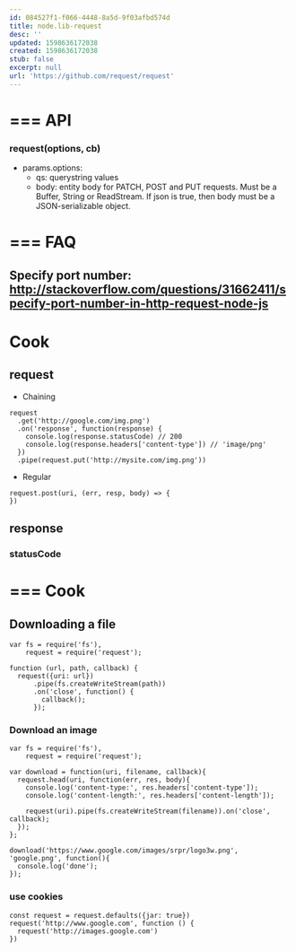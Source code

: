 ```yaml
---
id: 084527f1-f066-4448-8a5d-9f03afbd574d
title: node.lib-request
desc: ''
updated: 1598636172038
created: 1598636172038
stub: false
excerpt: null
url: 'https://github.com/request/request'
---
```


# === API

### request(options, cb)
- params.options:
    - qs: querystring values
    - body: entity body for PATCH, POST and PUT requests. Must be a Buffer, String or ReadStream. If json is true, then body must be a JSON-serializable object.


# === FAQ

## Specify port number: http://stackoverflow.com/questions/31662411/specify-port-number-in-http-request-node-js

# Cook

## request

- Chaining
```
request
  .get('http://google.com/img.png')
  .on('response', function(response) {
    console.log(response.statusCode) // 200
    console.log(response.headers['content-type']) // 'image/png'
  })
  .pipe(request.put('http://mysite.com/img.png'))
```

- Regular
```
request.post(uri, (err, resp, body) => {
})

```

## response

### statusCode


# === Cook

## Downloading a file

```
var fs = require('fs'),
    request = require('request');

function (url, path, callback) {
  request({uri: url})
      .pipe(fs.createWriteStream(path))
      .on('close', function() {
        callback();
      });

```

### Download an image

```
var fs = require('fs'),
    request = require('request');

var download = function(uri, filename, callback){
  request.head(uri, function(err, res, body){
    console.log('content-type:', res.headers['content-type']);
    console.log('content-length:', res.headers['content-length']);

    request(uri).pipe(fs.createWriteStream(filename)).on('close', callback);
  });
};

download('https://www.google.com/images/srpr/logo3w.png', 'google.png', function(){
  console.log('done');
});

```
### use cookies

```
const request = request.defaults({jar: true})
request('http://www.google.com', function () {
  request('http://images.google.com')
})

```
